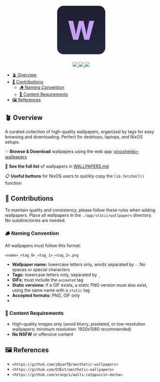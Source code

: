 <h3 align="center">
  <img src="assets/logo.svg" width="170px" alt="Logo"/><br/>
</h3>

<p align="center">
  <a href="https://github.com/pivoshenko/wallpapers/stargazers">
    <img src="https://img.shields.io/github/stars/pivoshenko/wallpapers?style=for-the-badge&logo=starship&color=c6a0f6&logoColor=cad3f5&labelColor=302d41">
  </a>
  <a href="https://github.com/pivoshenko/wallpapers/contributors">
    <img src="https://img.shields.io/github/contributors/pivoshenko/wallpapers?style=for-the-badge&logo=github&color=ed8796&logoColor=cad3f5&labelColor=302d41">
  </a>
  <a href="https://github.com/pivoshenko/wallpapers">
      <img src="https://img.shields.io/github/repo-size/pivoshenko/wallpapers?style=for-the-badge&logo=hackthebox&color=a6da95&logoColor=cad3f5&labelColor=302d41">
  </a>
</p>

- [🪴 Overview](#-overview)
- [👐 Contributions](#-contributions)
  - [🪵 Naming Convention](#-naming-convention)
  - [🌙 Content Requirements](#-content-requirements)
- [🖼️ References](#️-references)

## 🪴 Overview

A curated collection of high-quality wallpapers, organized by tags for easy browsing and downloading. Perfect for desktops, laptops, and NixOS setups.

✨ **Browse & Download** wallpapers using the web app: [pivoshenko-wallpapers](https://pivoshenko-wallpapers.netlify.app)

📄 **See the full list** of wallpapers in [WALLPAPERS.md](./WALLPAPERS.md)

📋 **Useful buttons** for NixOS users to quickly copy the `lib.fetchUrl()` function

## 👐 Contributions

To maintain quality and consistency, please follow these rules when adding wallpapers. Place all wallpapers in the `./app/static/wallpapers` directory. No subdirectories are needed.

### 🪵 Naming Convention

All wallpapers must follow this format:

`<name>_<tag_0>_<tag_1>_<tag_2>.png`

- **Wallpaper name:** lowercase letters only, words separated by `-`. No spaces or special characters
- **Tags:** lowercase letters only, separated by `_`
- **GIFs:** must include the `animated` tag
- **Static versions:** if a GIF exists, a static PNG version must also exist, using the same name with a `static` tag
- **Accepted formats:** PNG, GIF only
-
### 🌙 Content Requirements

- High-quality images only (avoid blurry, pixelated, or low-resolution wallpapers; minimum resolution: 1920x1080 recommended)
- **No NSFW** or offensive content

## 🖼️ References

- `<https://github.com/zDyanTB/aesthetic-wallpapers>`
- `<https://github.com/D3Ext/aesthetic-wallpapers>`
- `<https://github.com/orangci/walls-catppuccin-mocha>`
